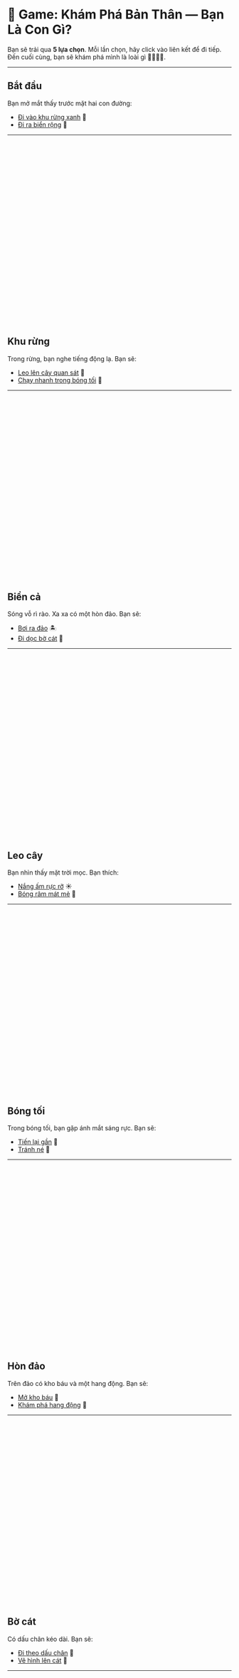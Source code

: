 # 🐾 Game: Khám Phá Bản Thân — Bạn Là Con Gì?

Bạn sẽ trải qua **5 lựa chọn**. Mỗi lần chọn, hãy click vào liên kết để đi tiếp.  
Đến cuối cùng, bạn sẽ khám phá mình là loài gì 🐉🦊🐧🐼.

---


## Bắt đầu
Bạn mở mắt thấy trước mặt hai con đường:

- [Đi vào khu rừng xanh](#khu-rừng) 🌳  
- [Đi ra biển rộng](#biển-cả) 🌊  

---

<br><br><br><br><br><br><br><br><br><br><br><br><br><br><br><br><br><br><br><br><br><br><br><br>


## Khu rừng
Trong rừng, bạn nghe tiếng động lạ. Bạn sẽ:

- [Leo lên cây quan sát](#leo-cây) 🌴  
- [Chạy nhanh trong bóng tối](#bóng-tối) 🦇  

---

<br><br><br><br><br><br><br><br><br><br><br><br><br><br><br><br><br><br><br><br><br><br><br><br>

## Biển cả
Sóng vỗ rì rào. Xa xa có một hòn đảo. Bạn sẽ:

- [Bơi ra đảo](#hòn-đảo) 🏝  
- [Đi dọc bờ cát](#bờ-cát) 🐚  

---

<br><br><br><br><br><br><br><br><br><br><br><br><br><br><br><br><br><br><br><br><br><br><br><br>

## Leo cây
Bạn nhìn thấy mặt trời mọc. Bạn thích:

- [Nắng ấm rực rỡ](#ánh-nắng) ☀️  
- [Bóng râm mát mẻ](#bóng-râm) 🌿  

---

<br><br><br><br><br><br><br><br><br><br><br><br><br><br><br><br><br><br><br><br><br><br><br><br>

## Bóng tối
Trong bóng tối, bạn gặp ánh mắt sáng rực. Bạn sẽ:

- [Tiến lại gần](#gần-gũi) 👀  
- [Tránh né](#né-tránh) 🏃  

---

<br><br><br><br><br><br><br><br><br><br><br><br><br><br><br><br><br><br><br><br><br><br><br><br>

## Hòn đảo
Trên đảo có kho báu và một hang động. Bạn sẽ:

- [Mở kho báu](#kho-báu) 💎  
- [Khám phá hang động](#hang-động) 🐉  

---

<br><br><br><br><br><br><br><br><br><br><br><br><br><br><br><br><br><br><br><br><br><br><br><br>

## Bờ cát
Có dấu chân kéo dài. Bạn sẽ:

- [Đi theo dấu chân](#dấu-chân) 👣  
- [Vẽ hình lên cát](#vẽ-hình) 🎨  

---

<br><br><br><br><br><br><br><br><br><br><br><br><br><br><br><br><br><br><br><br><br><br><br><br>

## Ánh nắng
Bạn yêu sự tự do, mạnh mẽ.  
👉 **Bạn là 🦅 Đại bàng** – kẻ bay cao tự tại.  

---

<br><br><br><br><br><br><br><br><br><br><br><br><br><br><br><br><br><br><br><br><br><br><br><br>

## Bóng râm
Bạn thích an toàn, yên bình.  
👉 **Bạn là 🐼 Gấu trúc** – hiền hòa, đáng yêu.  

---

<br><br><br><br><br><br><br><br><br><br><br><br><br><br><br><br><br><br><br><br><br><br><br><br>

## Gần gũi
Bạn tò mò, ưa mạo hiểm.  
👉 **Bạn là 🦊 Cáo** – thông minh và nhanh nhẹn.  

---

<br><br><br><br><br><br><br><br><br><br><br><br><br><br><br><br><br><br><br><br><br><br><br><br>

## Né tránh
Bạn cẩn thận, hay đề phòng.  
👉 **Bạn là 🐢 Rùa** – chậm mà chắc.  

---

<br><br><br><br><br><br><br><br><br><br><br><br><br><br><br><br><br><br><br><br><br><br><br><br>

## Kho báu
Bạn thích sự lấp lánh và khám phá.  
👉 **Bạn là 🐧 Chim cánh cụt** – tinh nghịch và sống theo đàn.  

---

<br><br><br><br><br><br><br><br><br><br><br><br><br><br><br><br><br><br><br><br><br><br><br><br>

## Hang động
Trong hang tối, bạn tìm thấy sức mạnh ẩn giấu.  
👉 **Bạn là 🐉 Rồng** – bí ẩn và hùng mạnh.  

---

<br><br><br><br><br><br><br><br><br><br><br><br><br><br><br><br><br><br><br><br><br><br><br><br>

## Dấu chân
Bạn theo dấu đến một đàn thú.  
👉 **Bạn là 🐺 Sói** – trung thành và sống bầy đàn.  

---

<br><br><br><br><br><br><br><br><br><br><br><br><br><br><br><br><br><br><br><br><br><br><br><br>

## Vẽ hình
Bạn để lại sáng tạo trên cát.  
👉 **Bạn là 🐬 Cá heo** – vui vẻ, thông minh, thích chơi đùa.  

---

<br><br><br><br><br><br><br><br><br><br><br><br><br><br><br><br><br><br><br><br><br><br><br><br>

📜 *“Người đi qua nhiều ngả đường, cuối cùng lại thấy bản thân trong muôn hình vạn trạng.  
Chọn đường nào cũng không sai — vì tất cả đều là chính mình.”*
